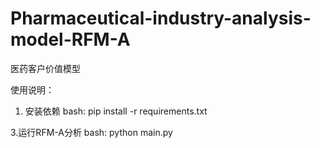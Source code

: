 # Pharmaceutical-industry-analysis-model-RFM-A
医药客户价值模型

使用说明：
1. 安装依赖
   bash:
pip install -r requirements.txt

3.运行RFM-A分析
  bash:
python main.py
